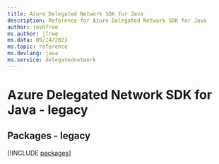 ```yaml
---
title: Azure Delegated Network SDK for Java
description: Reference for Azure Delegated Network SDK for Java
author: joshfree
ms.author: jfree
ms.data: 09/14/2023
ms.topic: reference
ms.devlang: java
ms.service: delegatednetwork
---
```

# Azure Delegated Network SDK for Java - legacy
## Packages - legacy
[!INCLUDE [packages](delegated-network-index.md)]